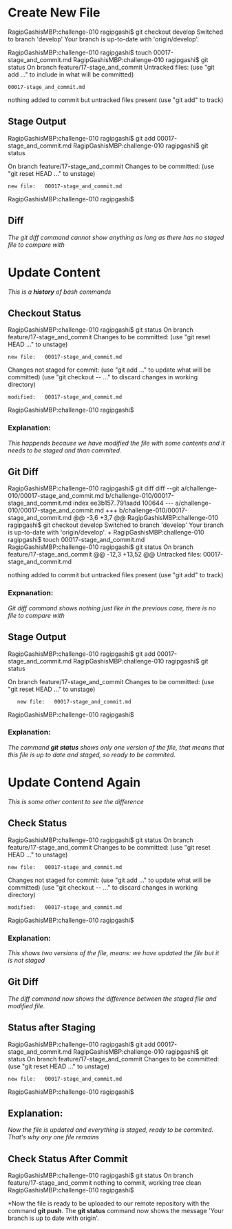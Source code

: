 # **Create New File**

RagipGashisMBP:challenge-010 ragipgashi$ git checkout develop
Switched to branch 'develop'
Your branch is up-to-date with 'origin/develop'.

RagipGashisMBP:challenge-010 ragipgashi$ touch 00017-stage_and_commit.md
RagipGashisMBP:challenge-010 ragipgashi$ git status
On branch feature/17-stage_and_commit
Untracked files:
  (use "git add <file>..." to include in what will be committed)

	00017-stage_and_commit.md

nothing added to commit but untracked files present (use "git add" to track)


## **Stage Output**

RagipGashisMBP:challenge-010 ragipgashi$ git add 00017-stage_and_commit.md 
RagipGashisMBP:challenge-010 ragipgashi$ git status

On branch feature/17-stage_and_commit
Changes to be committed:
  (use "git reset HEAD <file>..." to unstage)

	new file:   00017-stage_and_commit.md

RagipGashisMBP:challenge-010 ragipgashi$ 


## **Diff**

*The git diff command cannot show anything as long as there has no staged file to compare with*



# **Update Content**

*This is a **history** of bash commands*


## **Checkout Status**

RagipGashisMBP:challenge-010 ragipgashi$ git status
On branch feature/17-stage_and_commit
Changes to be committed:
  (use "git reset HEAD <file>..." to unstage)

	new file:   00017-stage_and_commit.md

Changes not staged for commit:
  (use "git add <file>..." to update what will be committed)
  (use "git checkout -- <file>..." to discard changes in working directory)

	modified:   00017-stage_and_commit.md

RagipGashisMBP:challenge-010 ragipgashi$

### Explanation:
 
*This happends because we have modified the file with some contents and it needs to be staged and than commited.*


## **Git Diff**

RagipGashisMBP:challenge-010 ragipgashi$ git diff
diff --git a/challenge-010/00017-stage_and_commit.md b/challenge-010/00017-stage_and_commit.md
index ee3b157..791aadd 100644
--- a/challenge-010/00017-stage_and_commit.md
+++ b/challenge-010/00017-stage_and_commit.md
@@ -3,6 +3,7 @@
 RagipGashisMBP:challenge-010 ragipgashi$ git checkout develop
 Switched to branch 'develop'
 Your branch is up-to-date with 'origin/develop'.
+
 RagipGashisMBP:challenge-010 ragipgashi$ touch 00017-stage_and_commit.md
 RagipGashisMBP:challenge-010 ragipgashi$ git status
 On branch feature/17-stage_and_commit
@@ -12,3 +13,52 @@ Untracked files:
        00017-stage_and_commit.md
 
 nothing added to commit but untracked files present (use "git add" to track)

### Expnanation:

*Git diff command shows nothing just like in the previous case, there is no file to compare with*


## **Stage Output**

RagipGashisMBP:challenge-010 ragipgashi$ git add 00017-stage_and_commit.md 
RagipGashisMBP:challenge-010 ragipgashi$ git status

On branch feature/17-stage_and_commit
Changes to be committed:
  (use "git reset HEAD <file>..." to unstage)

       new file:   00017-stage_and_commit.md

RagipGashisMBP:challenge-010 ragipgashi$ 

### Explanation: 

*The command **git status** shows only one version of the file, that means that this file is up to date and staged, so ready to be commited.*


# **Update Contend Again**

*This is some other content to see the difference*


## **Check Status**

RagipGashisMBP:challenge-010 ragipgashi$ git status
On branch feature/17-stage_and_commit
Changes to be committed:
  (use "git reset HEAD <file>..." to unstage)

	new file:   00017-stage_and_commit.md

Changes not staged for commit:
  (use "git add <file>..." to update what will be committed)
  (use "git checkout -- <file>..." to discard changes in working directory)

	modified:   00017-stage_and_commit.md

RagipGashisMBP:challenge-010 ragipgashi$ 

### Explanation:

*This shows two versions of the file, means: we have updated the file but it is not staged*


## **Git Diff**

*The diff command now shows the difference between the staged file and modified file.*


## **Status after Staging**

RagipGashisMBP:challenge-010 ragipgashi$ git add 00017-stage_and_commit.md 
RagipGashisMBP:challenge-010 ragipgashi$ git status
On branch feature/17-stage_and_commit
Changes to be committed:
  (use "git reset HEAD <file>..." to unstage)

	new file:   00017-stage_and_commit.md

RagipGashisMBP:challenge-010 ragipgashi$ 

## Explanation:

*Now the file is updated and everything is staged, ready to be commited. That's why ony one file remains*


## **Check Status After Commit**

RagipGashisMBP:challenge-010 ragipgashi$ git status
On branch feature/17-stage_and_commit
nothing to commit, working tree clean
RagipGashisMBP:challenge-010 ragipgashi$ 

*Now the file is ready to be uploaded to our remote repository with the command **git push**. The **git status** command now shows the message 'Your branch is up to date with origin'.


